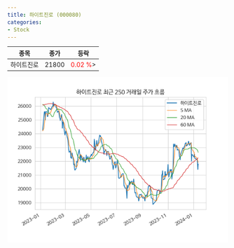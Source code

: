 ```yaml
---
title: 하이트진로 (000080)
categories:
- Stock
---
```


|종목|종가|등락|
|----|----|----|
|하이트진로|21800|<span style="color: red">0.02 %</span>>|

<!-- more -->

![000080](/assets/images/stock/000080.png)